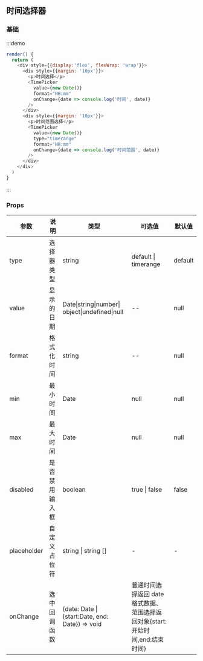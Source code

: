 ## 时间选择器

### 基础

:::demo

```js
render() {
  return (
    <div style={{display:'flex', flexWrap: 'wrap'}}>
      <div style={{margin: '10px'}}>
        <p>时间选择</p>
        <TimePicker
          value={new Date()}
          format="HH:mm"
          onChange={date => console.log('时间', date)}
        />
      </div>
      <div style={{margin: '10px'}}>
        <p>时间范围选择</p>
        <TimePicker
          value={new Date()}
          type="timerange"
          format="HH:mm"
          onChange={date => console.log('时间范围', date)}
        />
      </div>
    </div>
  )
}
```

:::

### Props

| 参数        | 说明           | 类型                                            | 可选值                                                                        | 默认值  |
| ----------- | -------------- | ----------------------------------------------- | ----------------------------------------------------------------------------- | ------- |
| type        | 选择器类型     | string                                          | default \| timerange                                                          | default |
| value       | 显示的日期     | Date\|string\|number\| object\|undefined\|null  | --                                                                            | null    |
| format      | 格式化时间     | string                                          | --                                                                            | null    |
| min         | 最小时间       | Date                                            | null                                                                          | null    |
| max         | 最大时间       | Date                                            | null                                                                          | null    |
| disabled    | 是否禁用输入框 | boolean                                         | true \| false                                                                 | false   |
| placeholder | 自定义占位符   | string \| string []                             | -                                                                             | -       |
| onChange    | 选中回调函数   | (date: Date \| {start:Date, end: Date}) => void | 普通时间选择返回 date 格式数据、范围选择返回对象{start:开始时间,end:结束时间} |
